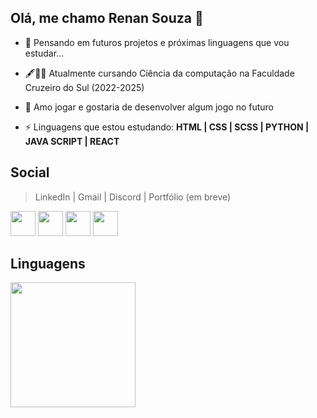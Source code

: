 ## Olá, me chamo Renan Souza 👋

- 🤔 Pensando em futuros projetos e próximas linguagens que vou estudar...

- 🖋📝📔 Atualmente cursando Ciência da computação na Faculdade Cruzeiro do Sul (2022-2025)

- 👾 Amo jogar e gostaria de desenvolver algum jogo no futuro

- ⚡ Linguagens que estou estudando: <strong>HTML | CSS | SCSS | PYTHON | JAVA SCRIPT | REACT</strong>

## Social
> LinkedIn | Gmail | Discord | Portfólio (em breve)
<div justify="center">
  <a href="https://www.linkedin.com/in/renan-souza-039574236/" target="_blank"><img width="40px" heigh="40px" src="https://img.icons8.com/color/48/000000/linkedin.png"/></a>
  <a href="mailto:renansouza.sm@gmail.com" target="_blank"><img width="40px" heigh="40px" src="https://img.icons8.com/color/48/000000/google-plus--v1.png" target="_blank"></a>
  <a href="https://discord.com/channels/Renan#7312" target="_blank"><img width="40px" heigh="40px" src="https://img.icons8.com/color/48/000000/discord-logo.png"/></a>
  <a href="https://www.linkedin.com/in/renan-souza-039574236/" target="_blank"><img width="40px" heigh="40px" src="https://user-images.githubusercontent.com/101893896/171057609-c78c7c77-27ab-47ae-ad58-e3533d00af3e.svg"/></a>
</div>

## Linguagens
<div>
  <img src="https://github-readme-stats.vercel.app/api/top-langs/?username=RenanSouz&layout=compact&langs_count=16&theme=tokyonight" height="200px"/>
</div>
